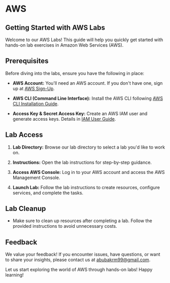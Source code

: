 # AWS

## Getting Started with AWS Labs

Welcome to our AWS Labs! This guide will help you quickly get started with hands-on lab exercises in Amazon Web Services (AWS).

## Prerequisites

Before diving into the labs, ensure you have the following in place:

- **AWS Account:** You'll need an AWS account. If you don't have one, sign up at [AWS Sign-Up](https://aws.amazon.com/).

- **AWS CLI (Command Line Interface):** Install the AWS CLI following [AWS CLI Installation Guide](https://aws.amazon.com/cli/).

- **Access Key & Secret Access Key:** Create an AWS IAM user and generate access keys. Details in [IAM User Guide](https://docs.aws.amazon.com/IAM/latest/UserGuide/id_credentials_access-keys.html).

## Lab Access

1. **Lab Directory:** Browse our lab directory to select a lab you'd like to work on.

2. **Instructions:** Open the lab instructions for step-by-step guidance.

3. **Access AWS Console:** Log in to your AWS account and access the AWS Management Console.

4. **Launch Lab:** Follow the lab instructions to create resources, configure services, and complete the tasks.

## Lab Cleanup

- Make sure to clean up resources after completing a lab. Follow the provided instructions to avoid unnecessary costs.

## Feedback

We value your feedback! If you encounter issues, have questions, or want to share your insights, please contact us at [abubakrm99@gmail.com](https://mail.google.com/mail/u/0/?tab=rm&ogbl#inbox?compose=new]).

Let us start exploring the world of AWS through hands-on labs! Happy learning!
